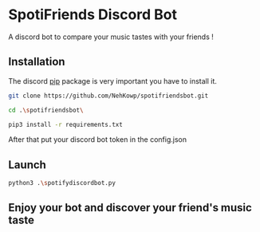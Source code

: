 # SpotiFriends Discord Bot

A discord bot to compare your music tastes with your friends ! 


## Installation

The discord [pip](https://pypi.org/project/discord.py/) package is very important you have to install it.

```bash
git clone https://github.com/NehKowp/spotifriendsbot.git

cd .\spotifriendsbot\

pip3 install -r requirements.txt
```
After that put your discord bot token in the config.json 


## Launch
```bash
python3 .\spotifydiscordbot.py
```

## Enjoy your bot and discover your friend's music taste
